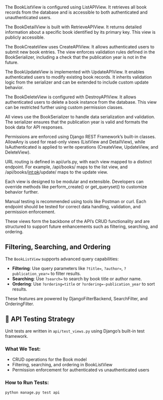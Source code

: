 The BookListView is configured using ListAPIView. It retrieves all book records from the database and is accessible to both authenticated and unauthenticated users.

The BookDetailView is built with RetrieveAPIView. It returns detailed information about a specific book identified by its primary key. This view is publicly accessible.

The BookCreateView uses CreateAPIView. It allows authenticated users to submit new book entries. The view enforces validation rules defined in the BookSerializer, including a check that the publication year is not in the future.

The BookUpdateView is implemented with UpdateAPIView. It enables authenticated users to modify existing book records. It inherits validation logic from the serializer and can be extended to include custom update behavior.

The BookDeleteView is configured with DestroyAPIView. It allows authenticated users to delete a book instance from the database. This view can be restricted further using custom permission classes.


All views use the BookSerializer to handle data serialization and validation. The serializer ensures that the publication year is valid and formats the book data for API responses.

Permissions are enforced using Django REST Framework’s built-in classes. AllowAny is used for read-only views (ListView and DetailView), while IsAuthenticated is applied to write operations (CreateView, UpdateView, and DeleteView).

URL routing is defined in api/urls.py, with each view mapped to a distinct endpoint. For example, /api/books/ maps to the list view, and /api/books/<int:pk>/update/ maps to the update view.

Each view is designed to be modular and extensible. Developers can override methods like perform_create() or get_queryset() to customize behavior further.

Manual testing is recommended using tools like Postman or curl. Each endpoint should be tested for correct data handling, validation, and permission enforcement.

These views form the backbone of the API’s CRUD functionality and are structured to support future enhancements such as filtering, searching, and ordering.

## Filtering, Searching, and Ordering

The `BookListView` supports advanced query capabilities:

- **Filtering**: Use query parameters like `?title=`, `?author=`, `?publication_year=` to filter results.
- **Searching**: Use `?search=` to search by book title or author name.
- **Ordering**: Use `?ordering=title` or `?ordering=-publication_year` to sort results.

These features are powered by DjangoFilterBackend, SearchFilter, and OrderingFilter.

## 🧪 API Testing Strategy

Unit tests are written in `api/test_views.py` using Django’s built-in test framework.

### What We Test:
- CRUD operations for the Book model
- Filtering, searching, and ordering in BookListView
- Permission enforcement for authenticated vs unauthenticated users

### How to Run Tests:
```bash
python manage.py test api

